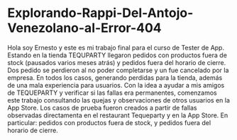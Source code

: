 # Explorando-Rappi-Del-Antojo-Venezolano-al-Error-404
Hola soy Ernesto y este es mi trabajo final para el curso de Tester de App. Estando en la tienda TEQUPARTY llegaron pedidos con productos fuera de stock (pausados varios meses atrás) y pedidos fuera del horario de cierre. Dos pedido se perdieron al no poder completarse y un fue cancelado por la empresa. En todos los casos, generando perdidas para la tienda, además de una mala experiencia para usuarios. Con la idea a ayudar a mis amigos de TEQUEPARTY y verificar si las fallas era permanentes, comenzamos este trabajo consultando las quejas y observaciones de otros usuarios en la App Store.
Los casos de prueba fueron creados a partir de fallas observadas directamenta en el restaurant Tequeparty y en la App Store. En particular: pedidos con productos fuera de stock, y pedidos fuera del horario de cierre.
